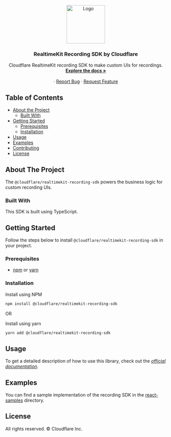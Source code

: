 <!-- PROJECT LOGO -->
<p align="center">
  <a href="https://realtime.cloudflare.com">
    <img src="https://docs.realtime.cloudflare.com/logo/cf.svg" alt="Logo" width="120" />
  </a>

  <h3 align="center">RealtimeKit Recording SDK by Cloudflare</h3>

  <p align="center">
    Cloudflare RealtimeKit recording SDK to make custom UIs for recordings.
    <br />
    <a href="https://docs.realtime.cloudflare.com/guides/capabilities/recording/create-record-app-using-sdks"><strong>Explore the docs »</strong></a>
    <br />
    <br />
    ·
    <a href="https://dyte.io/contact">Report Bug</a>
    ·
    <a href="https://dyte.io/contact">Request Feature</a>
  </p>
</p>

<!-- TABLE OF CONTENTS -->

## Table of Contents

- [About the Project](#about-the-project)
  - [Built With](#built-with)
- [Getting Started](#getting-started)
  - [Prerequisites](#prerequisites)
  - [Installation](#installation)
- [Usage](#usage)
- [Examples](#examples)
- [Contributing](#contributing)
- [License](#license)

<!-- ABOUT THE PROJECT -->

## About The Project

The `@cloudflare/realtimekit-recording-sdk` powers the business logic for custom recording UIs.

### Built With

This SDK is built using TypeScript.

<!-- GETTING STARTED -->

## Getting Started

Follow the steps below to install `@cloudflare/realtimekit-recording-sdk` in your project.

### Prerequisites

- [npm](https://docs.npmjs.com/downloading-and-installing-node-js-and-npm) or [yarn](https://yarnpkg.com/getting-started/install)

### Installation

Install using NPM

```sh
npm install @cloudflare/realtimekit-recording-sdk
```

OR

Install using yarn

```sh
yarn add @cloudflare/realtimekit-recording-sdk
```

<!-- USAGE -->

## Usage

To get a detailed description of how to use this library, check out the _[official documentation](https://docs.realtime.cloudflare.com/guides/capabilities/recording/create-record-app-using-sdks)_.

## Examples

You can find a sample implementation of the recording SDK in the [react-samples](https://github.com/dyte-io/recording-sdk-app-samples) directory.

<!--- LICENSE -->

## License

All rights reserved. © Cloudflare Inc.
